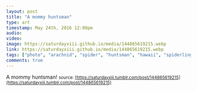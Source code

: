 ```yaml
---
layout: post
title: "A mommy huntsman"
type: art
timestamp: May 24th, 2016 12:00pm
audio: 
video: 
image: https://saturdayxiii.github.io/media/144865619215.webp
link: https://saturdayxiii.github.io/media/144865619215.webp
tags: ["photo", "arachnid", "spider", "huntsman", "hawaii", "spiderlings", "photography"]
comments: true
---
```

A mommy huntsman!
<small>source: [https://saturdayxiii.tumblr.com/post/144865619215](https://saturdayxiii.tumblr.com/post/144865619215)</small>